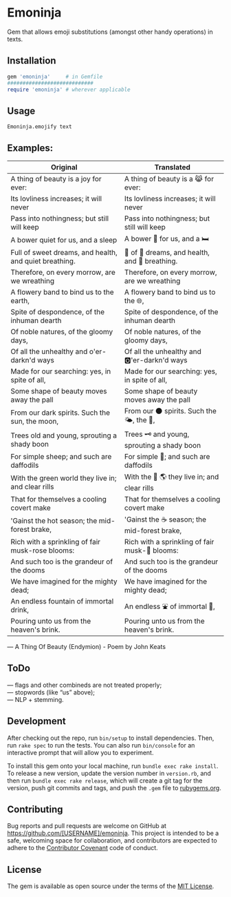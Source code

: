 # Emoninja

Gem that allows emoji substitutions (amongst other handy operations) in texts.

## Installation

```ruby
gem 'emoninja'     # in Gemfile
############################
require 'emoninja' # wherever applicable
```
## Usage

    Emoninja.emojify text

## Examples:

| Original | Translated |
|----------|------------|
| A thing of beauty is a joy for ever: | A thing of beauty is a 😹 for ever:  |
| Its lovliness increases; it will never | Its lovliness increases; it will never  |
| Pass into nothingness; but still will keep | Pass into nothingness; but still will keep  |
| A bower quiet for us, and a sleep | A bower 🔕 for us, and a 🛏  |
| Full of sweet dreams, and health, and quiet breathing. | 💯 of 🍮 dreams, and health, and 🔕 breathing.  |
| Therefore, on every morrow, are we wreathing | Therefore, on every morrow, are we wreathing  |
| A flowery band to bind us to the earth, | A flowery band to bind us to the 🌐,  |
| Spite of despondence, of the inhuman dearth | Spite of despondence, of the inhuman dearth  |
| Of noble natures, of the gloomy days, | Of noble natures, of the gloomy days,  |
| Of all the unhealthy and o'er-darkn'd ways | Of all the unhealthy and 🅾'er-darkn'd ways  |
| Made for our searching: yes, in spite of all, | Made for our searching: yes, in spite of all,  |
| Some shape of beauty moves away the pall | Some shape of beauty moves away the pall  |
| From our dark spirits. Such the sun, the moon, | From our 🌑 spirits. Such the 🌤, the 🌚,  |
| Trees old and young, sprouting a shady boon | Trees 🗝 and young, sprouting a shady boon  |
| For simple sheep; and such are daffodils | For simple 🐑; and such are daffodils  |
| With the green world they live in; and clear rills | With the 📗 🌎 they live in; and clear rills  |
| That for themselves a cooling covert make | That for themselves a cooling covert make  |
| 'Gainst the hot season; the mid-forest brake, | 'Gainst the ☕ season; the mid-forest brake,  |
| Rich with a sprinkling of fair musk-rose blooms: | Rich with a sprinkling of fair musk-🌹 blooms:  |
| And such too is the grandeur of the dooms | And such too is the grandeur of the dooms  |
| We have imagined for the mighty dead; | We have imagined for the mighty dead;  |
| An endless fountain of immortal drink, | An endless ⛲ of immortal 🍾,  |
| Pouring unto us from the heaven's brink. | Pouring unto us from the heaven's brink.  |
— A Thing Of Beauty (Endymion) - Poem by John Keats

## ToDo

— flags and other combineds are not treated properly;  
— stopwords (like “us” above);  
— NLP + stemming.

## Development

After checking out the repo, run `bin/setup` to install dependencies. Then, run `rake spec` to run the tests. You can also run `bin/console` for an interactive prompt that will allow you to experiment.

To install this gem onto your local machine, run `bundle exec rake install`. To release a new version, update the version number in `version.rb`, and then run `bundle exec rake release`, which will create a git tag for the version, push git commits and tags, and push the `.gem` file to [rubygems.org](https://rubygems.org).

## Contributing

Bug reports and pull requests are welcome on GitHub at https://github.com/[USERNAME]/emoninja. This project is intended to be a safe, welcoming space for collaboration, and contributors are expected to adhere to the [Contributor Covenant](contributor-covenant.org) code of conduct.


## License

The gem is available as open source under the terms of the [MIT License](http://opensource.org/licenses/MIT).
